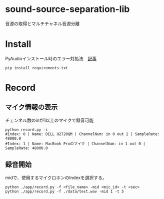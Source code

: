 # sound-source-separation-lib
音源の取得とマルチチャネル音源分離

# Install

PyAudioインストール時のエラー対処法　[記事](https://qiita.com/musaprg/items/34c4c1e0e9eb8e8cc5a1)

```
pip install requirements.txt
```

# Record

## マイク情報の表示

チェンネル数のinが1以上のマイクで録音可能

```
python record.py -i
#Index: 0 | Name: DELL U2720QM | ChannelNum: in 0 out 2 | SampleRate: 48000.0
#Index: 1 | Name: MacBook Proのマイク | ChannelNum: in 1 out 0 | SampleRate: 48000.0
```

## 録音開始

midで、使用するマイクロホンのIndexを選択する。

```
python ./app/record.py -f <file_name> -mid <mic_id> -t <sec>
python ./app/record.py -f ./data/test.wav -mid 1 -t 5
```